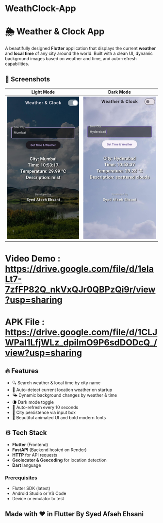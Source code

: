 # WeathClock-App

# 🌦️ Weather & Clock App

A beautifully designed **Flutter** application that displays the current **weather** and **local time** of any city around the world. 
Built with a clean UI, dynamic background images based on weather and time, and auto-refresh capabilities.

## 📸 Screenshots

| Light Mode | Dark Mode |
|------------|-----------|
| ![Light](https://github.com/SAfsehEhsani/WeathClock-App/blob/main/assets/screenshots/dark.jpg) | ![Dark](https://github.com/SAfsehEhsani/WeathClock-App/blob/main/assets/screenshots/light.jpg) |

# Video Demo : https://drive.google.com/file/d/1eIaLt7-7zfFP82Q_nkVxQJr0QBPzQi9r/view?usp=sharing

# APK File : https://drive.google.com/file/d/1CLJWPaI1LfjWLz_dpiImO9P6sdDODcQ_/view?usp=sharing


## 🔥 Features

- 🔍 Search weather & local time by city name
- 📍 Auto-detect current location weather on startup
- 🌤️ Dynamic background changes by weather & time
- 🌘 Dark mode toggle
- 🔄 Auto-refresh every 10 seconds
- 💾 City persistence via input box
- 🌆 Beautiful animated UI and bold modern fonts


## ⚙️ Tech Stack

- **Flutter** (Frontend)
- **FastAPI** (Backend hosted on Render)
- **HTTP** for API requests
- **Geolocator & Geocoding** for location detection
- **Dart** language

### Prerequisites

- Flutter SDK (latest)
- Android Studio or VS Code
- Device or emulator to test

## Made with ❤️ in Flutter By Syed Afseh Ehsani
